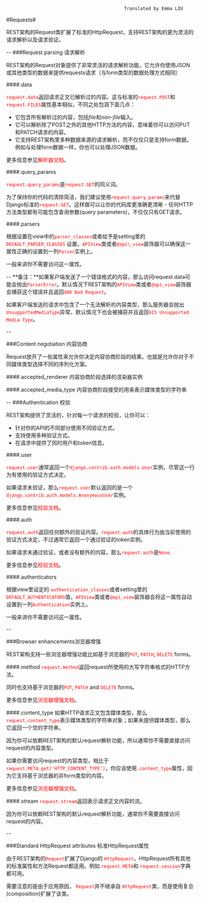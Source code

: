 												Translated by Emma LIU
#Requests#


REST架构的Request类扩展了标准的HttpRequest，支持REST架构的更为灵活的请求解析以及请求验证。

--
###Request parsing 请求解析

REST架构的Request对象提供了非常灵活的请求解析功能，它允许你使用JSON或其他类型的数据来提供requests请求（与form类型的数据处理方式相同）

####.data

<font color=#FF0000>`request.data`</font>返回请求正文已解析过的内容。这与标准的<font color=#FF0000>`request.POST`</font>和<font color=#FF0000>`request.FILES`</font>属性基本相似，不同之处包涵下面几点：
 
 * 它包含所有解析过的内容，包括*file*和*non-file*输入。
 * 它可以解析除了POST之外的其他HTTP方法的内容，意味着你可以访问PUT和PATCH请求的内容。
 * 它支持REST架构里多种数据来源的请求解析，而不仅仅只是支持form数据。例如与处理form数据一样，你也可以处理JSON数据。

更多信息参见<font color=#FF0000>解析器文档</font>。

####.query_params

<font color=#FF0000>`request.query_params`</font>是<font color=#FF0000>`request.GET`</font>的同义词。

为了保持你的代码的清除简洁，我们建议使用<font color=#FF0000>`request.query_params`</font>来代替Django标准的<font color=#FF0000>`request.GET`</font>。这样做可以让你的代码库更准确更清晰 - 任何HTTP方法类型都有可能包含查询参数(query parameters)，不仅仅只有GET请求。

####.parsers

根据设置在view中的<font color=#FF0000>`parser_classes`</font>或者给予是setting里的<font color=#FF0000>`DEFAULT_PARSER_CLASSES`</font> 设置，<font color=#FF0000>`APIView`</font>类或者<font color=#FF0000>`@api\_view`</font>装饰器可以确保这一属性正确的设置到一列<font color=#FF0000>`Parser`</font>实例上。

一般来讲你不需要访问这一属性。

--
**备注：**如果客户端发送了一个错误格式的内容，那么访问request.data可能会抛出<font color=#FF0000>`ParserError`</font>。默认情况下REST架构的<font color=#FF0000>`APIView`</font>类或者<font color=#FF0000>`@api_view`</font>装饰器会捕获这个错误并且返回<font color=#FF0000>`400 Bad Request`</font>。

如果客户端发送的请求中包含了一个无法解析的内容类型，那么服务器会抛出<font color=#FF0000>`UnsupportedMediaType`</font>异常，默认情况下也会被捕获并且返回<font color=#FF0000>`415 Unsupported Media Type`</font>。

--

###Content negotiation 内容协商

Request放开了一些属性来允许你决定内容协商阶段的结果。也就是允许你对于不同媒体类型选择不同的序列化方案。

####.accepted_renderer
内容协商阶段选择的渲染器实例

####.accepted\_media\_type
内容协商阶段接受的用来表示媒体类型的字符串

--
###Authentication 校验

REST架构提供了灵活的，针对每一个请求的校验，让你可以：

* 针对你的API的不同部分使用不同验证方式。
* 支持使用多种验证方式。
* 在请求中提供了同时用户和token信息。

####.user

<font color=#FF0000>`request.user`</font>通常返回一个<font color=#FF0000>`django.contrib.auth.models.User`</font>实例，尽管这一行为有使用的验证方式决定。

如果请求未验证，那么<font color=#FF0000>`request.user`</font>默认返回的是一个<font color=#FF0000>`django.contrib.auth.models.AnonymousUser`</font>实例。

更多信息参见<font color=#FF0000>校验文档</font>。

####.auth

<font color=#FF0000>`request.auth`</font>返回任何额外的验证内容。<font color=#FF0000>`request.auth`</font>的具体行为由当前使用的验证方式决定，不过通常它返回一个通过验证的token实例。

如果请求未通过验证，或者没有额外的内容，那么<font color=#FF0000>`request.auth`</font>是<font color=#FF0000>`None`</font>.

更多信息参见<font color=#FF0000>校验文档</font>。

####.authenticators

根据view里设定的 <font color=#FF0000>`authentication_classes`</font>或者setting里的<font color=#FF0000>`DEFAULT_AUTHENTICATORS`</font>值，<font color=#FF0000>`APIView`</font>类或者<font color=#FF0000>`@api_view`</font>装饰器会将这一属性自动设置到一列<font color=#FF0000>`Authentication`</font>实例上。

一般来讲你不需要访问这一属性。

--

###Browser enhancements浏览器增强

REST架构支持一些浏览器增强功能比如基于浏览器的<font color=#FF0000>`PUT`</font>, <font color=#FF0000>`PATCH`</font>, <font color=#FF0000>`DELETE`</font> forms。

####.method
<font color=#FF0000>`request.method`</font>返回request所使用的大写字符串格式的HTTP方法。

同时也支持基于浏览器的<font color=#FF0000>`PUT`</font>, <font color=#FF0000>`PATCH`</font> and <font color=#FF0000>`DELETE`</font> forms。

更多信息参见<font color=#FF0000>浏览器增强文档</font>。

####.content_type
如果HTTP请求正文包含媒体类型，那么<font color=#FF0000>`request.content_type`</font>表示媒体类型的字符串对象；如果未提供媒体类型，那么它返回一个空的字符串。

因为你可以依赖REST架构的默认request解析功能，所以通常你不需要直接访问request的内容类型。

如果你需要访问request的内容类型，相比于<font color=#FF0000> `request.META.get('HTTP_CONTENT_TYPE')`</font>，你应该使用<font color=#FF0000>`.content_type`</font>属性，因为它支持基于浏览器的非form类型的内容。

更多信息参见<font color=#FF0000>浏览器增强文档</font>。

####.stream
<font color=#FF0000> `request.stream`</font>返回表示请求正文内容的流。

因为你可以依赖REST架构的默认request解析功能，通常你不需要直接访问request的内容。

--

###Standard HttpRequest attributes 标准HttpRequest属性

由于REST架构的<font color=#FF0000>`Request`</font>扩展了Django的<font color=#FF0000> `HttpRequest`</font>，HttpRequest所有其他的标准属性和方法Request都适用。例如<font color=#FF0000> `request.META`</font>和<font color=#FF0000> `request.session`</font>字典都可用。

需要注意的是由于应用原因，<font color=#FF0000> `Request`</font>并不继承自 <font color=#FF0000> `HttpRequest`</font>类，而是使用复合(composition)扩展了该类。